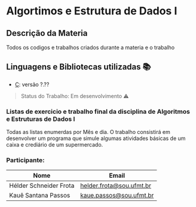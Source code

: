 # Algortimos e Estrutura de Dados I
## Descrição da Materia
<p align="justify"> Todos os codigos e trabalhos criados durante a materia e o trabalho </p>

## Linguagens e Bibliotecas utilizadas :books:
- [C]([https://react-pdf.org/]): versão ?.??

> Status do Trabalho: Em desenvolvimento :warning:

### Listas de exercicio e trabalho final da disciplina de Algoritmos e Estruturas de Dados I
Todas as listas enumerdas por Mês e dia. O trabalho consistirá em desenvolver um programa que simule algumas atividades básicas de um caixa e crediário de um supermercado.

      
### Participante: 
|Nome|Email|
| -------- | -------- |
|Hélder Schneider Frota|helder.frota@sou.ufmt.br|
|Kauê Santana Passos|kaue.passos@sou.ufmt.br|

